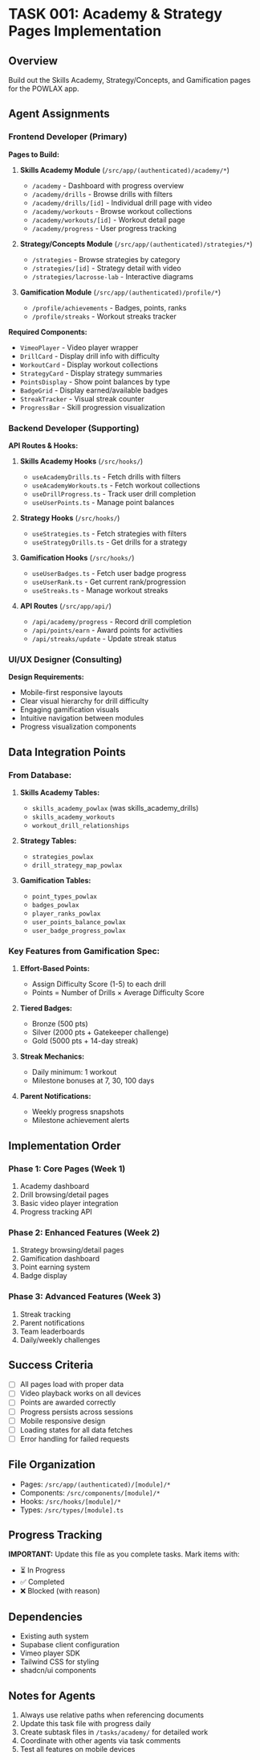 # TASK 001: Academy & Strategy Pages Implementation

## Overview
Build out the Skills Academy, Strategy/Concepts, and Gamification pages for the POWLAX app.

## Agent Assignments

### Frontend Developer (Primary)
**Pages to Build:**

1. **Skills Academy Module** (`/src/app/(authenticated)/academy/*`)
   - `/academy` - Dashboard with progress overview
   - `/academy/drills` - Browse drills with filters
   - `/academy/drills/[id]` - Individual drill page with video
   - `/academy/workouts` - Browse workout collections
   - `/academy/workouts/[id]` - Workout detail page
   - `/academy/progress` - User progress tracking

2. **Strategy/Concepts Module** (`/src/app/(authenticated)/strategies/*`)
   - `/strategies` - Browse strategies by category
   - `/strategies/[id]` - Strategy detail with video
   - `/strategies/lacrosse-lab` - Interactive diagrams

3. **Gamification Module** (`/src/app/(authenticated)/profile/*`)
   - `/profile/achievements` - Badges, points, ranks
   - `/profile/streaks` - Workout streaks tracker

**Required Components:**
- `VimeoPlayer` - Video player wrapper
- `DrillCard` - Display drill info with difficulty
- `WorkoutCard` - Display workout collections
- `StrategyCard` - Display strategy summaries
- `PointsDisplay` - Show point balances by type
- `BadgeGrid` - Display earned/available badges
- `StreakTracker` - Visual streak counter
- `ProgressBar` - Skill progression visualization

### Backend Developer (Supporting)
**API Routes & Hooks:**

1. **Skills Academy Hooks** (`/src/hooks/`)
   - `useAcademyDrills.ts` - Fetch drills with filters
   - `useAcademyWorkouts.ts` - Fetch workout collections
   - `useDrillProgress.ts` - Track user drill completion
   - `useUserPoints.ts` - Manage point balances

2. **Strategy Hooks** (`/src/hooks/`)
   - `useStrategies.ts` - Fetch strategies with filters
   - `useStrategyDrills.ts` - Get drills for a strategy

3. **Gamification Hooks** (`/src/hooks/`)
   - `useUserBadges.ts` - Fetch user badge progress
   - `useUserRank.ts` - Get current rank/progression
   - `useStreaks.ts` - Manage workout streaks

4. **API Routes** (`/src/app/api/`)
   - `/api/academy/progress` - Record drill completion
   - `/api/points/earn` - Award points for activities
   - `/api/streaks/update` - Update streak status

### UI/UX Designer (Consulting)
**Design Requirements:**
- Mobile-first responsive layouts
- Clear visual hierarchy for drill difficulty
- Engaging gamification visuals
- Intuitive navigation between modules
- Progress visualization components

## Data Integration Points

### From Database:
1. **Skills Academy Tables:**
   - `skills_academy_powlax` (was skills_academy_drills)
   - `skills_academy_workouts`
   - `workout_drill_relationships`

2. **Strategy Tables:**
   - `strategies_powlax`
   - `drill_strategy_map_powlax`

3. **Gamification Tables:**
   - `point_types_powlax`
   - `badges_powlax`
   - `player_ranks_powlax`
   - `user_points_balance_powlax`
   - `user_badge_progress_powlax`

### Key Features from Gamification Spec:
1. **Effort-Based Points:**
   - Assign Difficulty Score (1-5) to each drill
   - Points = Number of Drills × Average Difficulty Score

2. **Tiered Badges:**
   - Bronze (500 pts)
   - Silver (2000 pts + Gatekeeper challenge)
   - Gold (5000 pts + 14-day streak)

3. **Streak Mechanics:**
   - Daily minimum: 1 workout
   - Milestone bonuses at 7, 30, 100 days

4. **Parent Notifications:**
   - Weekly progress snapshots
   - Milestone achievement alerts

## Implementation Order

### Phase 1: Core Pages (Week 1)
1. Academy dashboard
2. Drill browsing/detail pages
3. Basic video player integration
4. Progress tracking API

### Phase 2: Enhanced Features (Week 2)
1. Strategy browsing/detail pages
2. Gamification dashboard
3. Point earning system
4. Badge display

### Phase 3: Advanced Features (Week 3)
1. Streak tracking
2. Parent notifications
3. Team leaderboards
4. Daily/weekly challenges

## Success Criteria
- [ ] All pages load with proper data
- [ ] Video playback works on all devices
- [ ] Points are awarded correctly
- [ ] Progress persists across sessions
- [ ] Mobile responsive design
- [ ] Loading states for all data fetches
- [ ] Error handling for failed requests

## File Organization
- Pages: `/src/app/(authenticated)/[module]/*`
- Components: `/src/components/[module]/*`
- Hooks: `/src/hooks/[module]/*`
- Types: `/src/types/[module].ts`

## Progress Tracking
**IMPORTANT:** Update this file as you complete tasks. Mark items with:
- ⏳ In Progress
- ✅ Completed
- ❌ Blocked (with reason)

## Dependencies
- Existing auth system
- Supabase client configuration
- Vimeo player SDK
- Tailwind CSS for styling
- shadcn/ui components

## Notes for Agents
1. Always use relative paths when referencing documents
2. Update this task file with progress daily
3. Create subtask files in `/tasks/academy/` for detailed work
4. Coordinate with other agents via task comments
5. Test all features on mobile devices